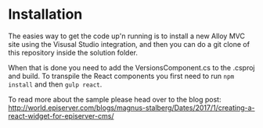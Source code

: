 # Installation
The easies way to get the code up'n running is to install a new Alloy MVC site using the Visusal Studio integration,  and then you can do a git clone of this repository inside the solution folder.

When that is done you need to add the VersionsComponent.cs to the .csproj and build. To transpile the React components you first need to run ```npm install``` and then ```gulp react```.

To read more about the sample please head over to the blog post: http://world.episerver.com/blogs/magnus-stalberg/Dates/2017/1/creating-a-react-widget-for-episerver-cms/

